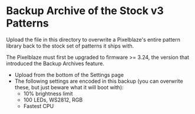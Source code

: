 # Backup Archive of the Stock v3 Patterns

Upload the file in this directory to overwrite a Pixelblaze's entire pattern library back to the stock set of patterns it ships with.

The Pixelblaze must first be upgraded to firmware >= 3.24, the version that introduced the Backup Archives feature.

* Upload from the bottom of the Settings page
* The following settings are encoded in this backup (you can overwrite these, but just beware what it will boot with):
  * 10% brightness limit
  * 100 LEDs, WS2812, RGB
  * Fastest CPU
